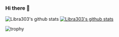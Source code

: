 ### Hi there 👋

<!--
**Libra303/Libra303** is a ✨ _special_ ✨ repository because its `README.md` (this file) appears on your GitHub profile.

Here are some ideas to get you started:

- 🔭 I’m currently working on ...
- 🌱 I’m currently learning ...
- 👯 I’m looking to collaborate on ...
- 🤔 I’m looking for help with ...
- 💬 Ask me about ...
- 📫 How to reach me: ...
- 😄 Pronouns: ...
- ⚡ Fun fact: ...
-->
![Libra303's github stats](https://github-readme-stats.vercel.app/api?username=Libra303&show_icons=true)
[![Libra303's github stats](https://github-readme-stats.vercel.app/api/top-langs/?username=Libra303&show_icons=true&hide_border=true&title_color=004386&icon_color=004386&layout=compact)](https://github.com/Libra303)

![trophy](https://github-profile-trophy.vercel.app/?username=Libra303)
